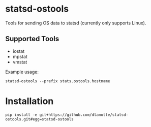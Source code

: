 statsd-ostools
==============

Tools for sending OS data to statsd (currently only supports Linux).

Supported Tools
---------------

* iostat
* mpstat
* vmstat

Example usage:

    statsd-ostools --prefix stats.ostools.hostname

Installation
============

    pip install -e git+https://github.com/dlamotte/statsd-ostools.git#egg=statsd-ostools
